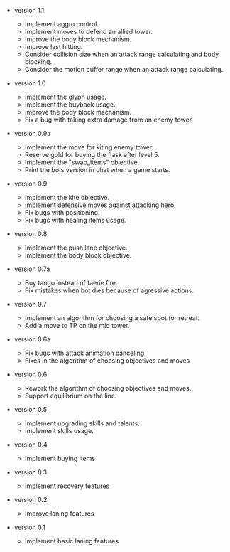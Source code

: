 * version 1.1
  - Implement aggro control.
  - Implement moves to defend an allied tower.
  - Improve the body block mechanism.
  - Improve last hitting.
  - Consider collision size when an attack range calculating and body blocking.
  - Consider the motion buffer range when an attack range calculating.

* version 1.0
  - Implement the glyph usage.
  - Implement the buyback usage.
  - Improve the body block mechanism.
  - Fix a bug with taking extra damage from an enemy tower.

* version 0.9a
  - Implement the move for kiting enemy tower.
  - Reserve gold for buying the flask after level 5.
  - Implement the "swap_items" objective.
  - Print the bots version in chat when a game starts.

* version 0.9
  - Implement the kite objective.
  - Implement defensive moves against attacking hero.
  - Fix bugs with positioning.
  - Fix bugs with healing items usage.

* version 0.8
  - Implement the push lane objective.
  - Implement the body block objective.

* version 0.7a
  - Buy tango instead of faerie fire.
  - Fix mistakes when bot dies because of agressive actions.

* version 0.7
  - Implement an algorithm for choosing a safe spot for retreat.
  - Add a move to TP on the mid tower.

* version 0.6a
  - Fix bugs with attack animation canceling
  - Fixes in the algorithm of choosing objectives and moves

* version 0.6
  - Rework the algorithm of choosing objectives and moves.
  - Support equilibrium on the line.

* version 0.5
  - Implement upgrading skills and talents.
  - Implement skills usage.

* version 0.4
  - Implement buying items

* version 0.3
  - Implement recovery features

* version 0.2
  - Improve laning features

* version 0.1
  - Implement basic laning features
